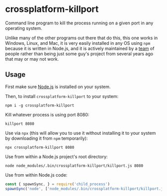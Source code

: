 # crossplatform-killport

Command line program to kill the process running on a given port in any operating system.

Unlike many of the other programs out there that do this, this one works in Windows, Linux, and Mac, it is very easily installed in any OS using `npm` because it is written in Node.js, and it is actively maintained by a [team](https://github.com/orgs/rooseveltframework/people) of people rather than being just some guy's project from several years ago that may or may not work.

## Usage

First make sure [Node.js](https://nodejs.org) is installed on your system.

Then, to install `crossplatform-killport` to your system:

```
npm i -g crossplatform-killport
```

Kill whatever process is using port 8080:

```
killport 8080
```

Use via `npx` (this will allow you to use it without installing it to your system by downloading it from `npm` temporarily):

```
npx crossplatform-killport 8080
```

Use from within a Node.js project's root directory:

```
node node_modules/.bin/crossplatform-killport/killport.js 8080
```

Use from within Node.js code:

``` javascript
const { spawnSync, } = require('child_process')
spawnSync('node', ['node_modules/.bin/crossplatform-killport/killport.js', '8080', '--silent'], { env: process.env, shell: false, stdio: ['ignore', 'pipe', 'pipe'] })
```

